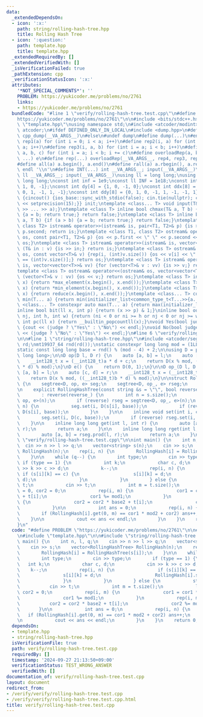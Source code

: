 ```yaml
---
data:
  _extendedDependsOn:
  - icon: ':x:'
    path: string/rolling-hash-tree.hpp
    title: Rolling Hash Tree
  - icon: ':question:'
    path: template.hpp
    title: template.hpp
  _extendedRequiredBy: []
  _extendedVerifiedWith: []
  _isVerificationFailed: true
  _pathExtension: cpp
  _verificationStatusIcon: ':x:'
  attributes:
    '*NOT_SPECIAL_COMMENTS*': ''
    PROBLEM: https://yukicoder.me/problems/no/2761
    links:
    - https://yukicoder.me/problems/no/2761
  bundledCode: "#line 1 \"verify/rolling-hash-tree.test.cpp\"\n#define PROBLEM \"\
    https://yukicoder.me/problems/no/2761\"\n\n#include <bits/stdc++.h>\n\n#line 2\
    \ \"template.hpp\"\nusing namespace std;\n#include <atcoder/modint>\nusing namespace\
    \ atcoder;\n#ifdef DEFINED_ONLY_IN_LOCAL\n#include <dump.hpp>\n#define dump(...)\
    \ cpp_dump(__VA_ARGS__)\n#else\n#undef dump\n#define dump(...)\n#endif\n#define\
    \ rep1(a) for (int i = 0; i < a; i++)\n#define rep2(i, a) for (int i = 0; i <\
    \ a; i++)\n#define rep3(i, a, b) for (int i = a; i < b; i++)\n#define rep4(i,\
    \ a, b, c) for (int i = a; i < b; i += c)\n#define overloadRep(a, b, c, d, e,\
    \ ...) e\n#define rep(...) overloadRep(__VA_ARGS__, rep4, rep3, rep2, rep1)(__VA_ARGS__)\n\
    #define all(a) a.begin(), a.end()\n#define rall(a) a.rbegin(), a.rend()\n#define\
    \ endl '\\n'\n#define INT(...) int __VA_ARGS__; input(__VA_ARGS__)\n#define LL(...)\
    \ ll __VA_ARGS__; input(__VA_ARGS__)\nusing ll = long long;\nusing ull = unsigned\
    \ long long;\nconst int inf = 1e9;\nconst ll INF = 1e18;\nconst int dx[4] = {0,\
    \ 1, 0, -1};\nconst int dy[4] = {1, 0, -1, 0};\nconst int ddx[8] = {1, 0, -1,\
    \ 0, 1, -1, 1, -1};\nconst int ddy[8] = {0, 1, 0, -1, 1, -1, -1, 1};\nstruct cincout\
    \ {cincout() {ios_base::sync_with_stdio(false); cin.tie(nullptr); cout << fixed\
    \ << setprecision(15);}} init;\ntemplate <class... T> void input(T&... a) {(cin\
    \ >> ... >> a);}\ntemplate <class T> inline bool chmax(T& a, T b) {if (a < b)\
    \ {a = b; return true;} return false;}\ntemplate <class T> inline bool chmin(T&\
    \ a, T b) {if (a > b) {a = b; return true;} return false;}\ntemplate <class T1,\
    \ class T2> istream& operator>>(istream& is, pair<T1, T2>& p) {is >> p.first >>\
    \ p.second; return is;}\ntemplate <class T1, class T2> ostream& operator<<(ostream&\
    \ os, const pair<T1, T2>& p) {os << p.first << \" \" << p.second << '\\n'; return\
    \ os;}\ntemplate <class T> istream& operator>>(istream& is, vector<T>& v) {for\
    \ (T& in : v) {is >> in;} return is;}\ntemplate <class T> ostream& operator<<(ostream&\
    \ os, const vector<T>& v) {rep(i, (int)v.size()) {os << v[i] << \" \\n\"[i + 1\
    \ == (int)v.size()];} return os;}\ntemplate <class T> istream& operator>>(istream&\
    \ is, vector<vector<T>>& vv) {for (vector<T>& v : vv) {is >> v;} return is;}\n\
    template <class T> ostream& operator<<(ostream& os, vector<vector<T>>& vv) {for\
    \ (vector<T>& v : vv) {os << v;} return os;}\ntemplate <class T> inline T max(vector<T>\
    \ x) {return *max_element(x.begin(), x.end());}\ntemplate <class T> inline T min(vector<T>\
    \ x) {return *min_element(x.begin(), x.end());}\ntemplate <class T> inline T sum(vector<T>\
    \ x) {return reduce(x.begin(), x.end());}\ntemplate <class... T> constexpr auto\
    \ min(T... a) {return min(initializer_list<common_type_t<T...>>{a...});}\ntemplate\
    \ <class... T> constexpr auto max(T... a) {return max(initializer_list<common_type_t<T...>>{a...});}\n\
    inline bool bit(ll x, int p) {return (x >> p) & 1;}\ninline bool out(int ni, int\
    \ nj, int h, int w) {return (ni < 0 or ni >= h or nj < 0 or nj >= w);}\ninline\
    \ int pc(ll x) {return __builtin_popcountll(x);}\nvoid Yes(bool judge = true)\
    \ {cout << (judge ? \"Yes\" : \"No\") << endl;}\nvoid No(bool judge = true) {cout\
    \ << (judge ? \"No\" : \"Yes\") << endl;}\n#line 6 \"verify/rolling-hash-tree.test.cpp\"\
    \n\n#line 1 \"string/rolling-hash-tree.hpp\"\n#include <atcoder/segtree>\n\nrandom_device\
    \ rd;\nmt19937_64 rnd(rd());\nstatic constexpr long long mod = (1LL << 61) - 1;\n\
    static const long long base = rnd() % (mod - 4) + 2;\n\nusing D = pair<long long,\
    \ long long>;\n\nD op(D l, D r) {\n    auto [a, b] = l;\n    auto [c, d] = r;\n\
    \    __int128_t x = (__int128_t)a * d + c;\n    return D(x % mod, ((__int128_t)b\
    \ * d) % mod);\n}\nD e() {\n    return D(0, 1);\n}\n\nD op_(D l, D r) {\n    auto\
    \ [a, b] = l;\n    auto [c, d] = r;\n    __int128_t x = (__int128_t)c * b + a;\n\
    \    return D(x % mod, ((__int128_t)b * d) % mod);\n}\n\nstruct RollingHashTree\
    \ {\n    segtree<D, op, e> seg;\n    segtree<D, op_, e> rseg;\n    bool reverse;\n\
    \n    explicit RollingHashTree(const string &s = \"\", bool reverse_ = false)\n\
    \        : reverse(reverse_) {\n        int n = s.size();\n        seg = segtree<D,\
    \ op, e>(n);\n        if (reverse) rseg = segtree<D, op_, e>(n);\n        rep(i,\
    \ n) {\n            seg.set(i, D(s[i], base));\n            if (reverse) rseg.set(i,\
    \ D(s[i], base));\n        }\n    }\n\n    inline void set(int i, char c) {\n\
    \        seg.set(i, D(c, base));\n        if (reverse) rseg.set(i, D(c, base));\n\
    \    }\n\n    inline long long get(int l, int r) {\n        auto [a, b] = seg.prod(l,\
    \ r);\n        return a;\n    }\n\n    inline long long rget(int l, int r) {\n\
    \        auto [a, b] = rseg.prod(l, r);\n        return a;\n    }\n};\n#line 8\
    \ \"verify/rolling-hash-tree.test.cpp\"\n\nint main() {\n    int n, l, q;\n  \
    \  cin >> n >> l >> q;\n    vector<string> s(n);\n    cin >> s;\n    vector<RollingHashTree>\
    \ RollingHash(n);\n    rep(i, n) {\n        RollingHash[i] = RollingHashTree(s[i]);\n\
    \    }\n\n    while (q--) {\n        int type;\n        cin >> type;\n       \
    \ if (type == 1) {\n            int k;\n            char c, d;\n            cin\
    \ >> k >> c >> d;\n            k--;\n            rep(i, n) {\n               \
    \ if (s[i][k] == c) {\n                    s[i][k] = d;\n                    RollingHash[i].set(k,\
    \ d);\n                }\n            }\n        } else {\n            string\
    \ t;\n            cin >> t;\n            int m = t.size();\n            ll cor1\
    \ = 0, cor2 = 0;\n            rep(i, m) {\n                cor1 = cor1 * base1\
    \ + t[i];\n                cor1 %= mod1;\n            }\n            rep(i, m)\
    \ {\n                cor2 = cor2 * base2 + t[i];\n                cor2 %= mod2;\n\
    \            }\n\n            int ans = 0;\n            rep(i, n) {\n        \
    \        if (RollingHash[i].get(0, m) == cor1 * mod2 + cor2) ans++;\n        \
    \    }\n\n            cout << ans << endl;\n        }\n    }\n    return 0;\n\
    }\n"
  code: "#define PROBLEM \"https://yukicoder.me/problems/no/2761\"\n\n#include <bits/stdc++.h>\n\
    \n#include \"template.hpp\"\n\n#include \"string/rolling-hash-tree.hpp\"\n\nint\
    \ main() {\n    int n, l, q;\n    cin >> n >> l >> q;\n    vector<string> s(n);\n\
    \    cin >> s;\n    vector<RollingHashTree> RollingHash(n);\n    rep(i, n) {\n\
    \        RollingHash[i] = RollingHashTree(s[i]);\n    }\n\n    while (q--) {\n\
    \        int type;\n        cin >> type;\n        if (type == 1) {\n         \
    \   int k;\n            char c, d;\n            cin >> k >> c >> d;\n        \
    \    k--;\n            rep(i, n) {\n                if (s[i][k] == c) {\n    \
    \                s[i][k] = d;\n                    RollingHash[i].set(k, d);\n\
    \                }\n            }\n        } else {\n            string t;\n \
    \           cin >> t;\n            int m = t.size();\n            ll cor1 = 0,\
    \ cor2 = 0;\n            rep(i, m) {\n                cor1 = cor1 * base1 + t[i];\n\
    \                cor1 %= mod1;\n            }\n            rep(i, m) {\n     \
    \           cor2 = cor2 * base2 + t[i];\n                cor2 %= mod2;\n     \
    \       }\n\n            int ans = 0;\n            rep(i, n) {\n             \
    \   if (RollingHash[i].get(0, m) == cor1 * mod2 + cor2) ans++;\n            }\n\
    \n            cout << ans << endl;\n        }\n    }\n    return 0;\n}"
  dependsOn:
  - template.hpp
  - string/rolling-hash-tree.hpp
  isVerificationFile: true
  path: verify/rolling-hash-tree.test.cpp
  requiredBy: []
  timestamp: '2024-09-27 21:13:50+09:00'
  verificationStatus: TEST_WRONG_ANSWER
  verifiedWith: []
documentation_of: verify/rolling-hash-tree.test.cpp
layout: document
redirect_from:
- /verify/verify/rolling-hash-tree.test.cpp
- /verify/verify/rolling-hash-tree.test.cpp.html
title: verify/rolling-hash-tree.test.cpp
---
```

